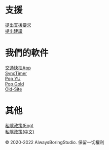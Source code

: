 # 支援
<a href="https://alwaysboringstudio.github.io/support/">提出支援要求</a>
</br>
<a href="https://alwaysboringstudio.github.io/support/">提出建議</a>
# 我們的軟件
<a href="https://alwaysboringstudio.github.io/hkroadcam/">交通快拍App</a>
</br>
<a href="https://alwaysboringstudio.github.io/synctimer/">SyncTimer</a>
</br>
<a href="https://alwaysboringstudio.github.io/popyu/">Pop YU</a>
</br>
<a href="https://alwaysboringstudio.github.io/popyu/">Pop Gold</a>
</br>
<a href="https://alwaysboringstudio.github.io/old-site/">Old-Site</a>
# 其他
<a href="https://alwaysboringstudio.github.io/privacy/">私隱政策(Eng)</a>
</br>
<a href="https://alwaysboringstudio.github.io/privacychinese/">私隱政策(中文)</a>

© 2020-2022 AlwaysBoringStudio. 保留一切權利
